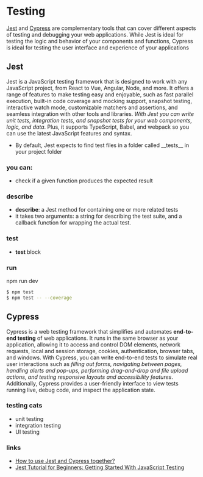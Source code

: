 # Testing

[Jest](./README-JEST.md) and [Cypress](./README-CYPRESS.md) are complementary tools that can cover different aspects of testing and debugging your web applications. While Jest is ideal for testing the logic and behavior of your components and functions, Cypress is ideal for testing the user interface and experience of your applications

## Jest

Jest is a JavaScript testing framework that is designed to work with any JavaScript project, from React to Vue, Angular, Node, and more. It offers a range of features to make testing easy and enjoyable, such as fast parallel execution, built-in code coverage and mocking support, snapshot testing, interactive watch mode, customizable matchers and assertions, and seamless integration with other tools and libraries. _With Jest you can write unit tests, integration tests, and snapshot tests for your web components, logic, and data_. Plus, it supports TypeScript, Babel, and webpack so you can use the latest JavaScript features and syntax.

- By default, Jest expects to find test files in a folder called &lowbar;&lowbar;tests&lowbar;&lowbar; in your project folder

### you can:

- check if a given function produces the expected result

### describe

- **describe**: a Jest method for containing one or more related tests
- it takes two arguments: a string for describing the test suite, and a callback function for wrapping the actual test.

### test

- **test** block

### run

npm run dev

```bash
$ npm test
$ npm test -- --coverage
```

## Cypress

Cypress is a web testing framework that simplifies and automates **end-to-end testing** of web applications. It runs in the same browser as your application, allowing it to access and control DOM elements, network requests, local and session storage, cookies, authentication, browser tabs, and windows. With Cypress, you can write end-to-end tests to simulate real user interactions such as _filling out forms, navigating between pages, handling alerts and pop-ups, performing drag-and-drop and file upload actions, and testing responsive layouts and accessibility features_. Additionally, Cypress provides a user-friendly interface to view tests running live, debug code, and inspect the application state.

### testing cats

- unit testing
- integration testing
- UI testing

### links

- [How to use Jest and Cypress together?](https://www.linkedin.com/advice/0/how-do-you-use-jest-cypress-web-development-skills-web-development)
- [Jest Tutorial for Beginners: Getting Started With JavaScript Testing](https://www.valentinog.com/blog/jest/)

